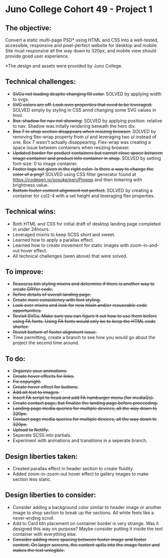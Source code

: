 # Juno College Cohort 49 - Project 1

## The objective: 

Convert a static multi-page PSD* using HTML and CSS into a well-tested, accessible, responsive and pixel-perfect website for desktop and mobile. Site must responsive all the way down to 320px, and mobile view should provide good user experience.  

*The design and assets were provided by Juno College. 

## Technical challenges: 
- ~~SVGs not loading despite changing fill color.~~ SOLVED by applying width to svgs. 
- ~~SVG colors are off. Look over properties that need to be leveraged.~~ SOLVED simply by styling in CSS annd changing some SVG values in html. 
- ~~Box-shadow for nav not showing.~~ SOLVED by applying position: relative to nav. Shadow was initally rendering beneath the hero div. 
- ~~Box 7 in shop section disappears when resizing browser.~~ SOLVED by removing flex-wrap property from ul and leveraging two ul instead of one. Box 7 wasn't actually disappearing. Flex-wrap was creating a space issue between containers when resizing browser. 
- ~~Updated border for product containers but cannot close space between image container and product info container in shop.~~ SOLVED by setting font-size: 0 to image container.
- ~~Footer logo not given in the right color. Is there a way to change the color of a png?~~ SOLVED using CSS filter generator found at https://codepen.io/sosuke/pen/Pjoqqp and then tinkering with brightness value. 
- ~~Bottom footer content alignment not perfect.~~ SOLVED by creating a container for col2-4 with a set height and leveraging flex properties. 

## Technical wins: 
- Both HTML and CSS for initial draft of desktop landing page completed in under 24hours.
- Leveraged mixins to keep SCSS short and sweet.  
- Learned how to apply a parallax effect.
- Learned how to create movement for static images with zoom-in-and-out hover effect. 
- All technical challenges (seen above) that were solved. 

## To improve:
- ~~Reassess btn styling mixins and determine if there is another way to create DRYer code.~~ 
- ~~Refine details of overall landing page.~~
- ~~Create more consistency with font styling.~~ 
- ~~Look over mixins and look for new mixin and/or resuseable code opportunities.~~ 
- ~~Revisit SVGs. Make sure you can figure it out how to use them before using FA fonts. Using FA fonts would only be to keep the HTML code shorter.~~
- ~~Revisit bottom of footer alignment issue.~~
- Time permitting, create a branch to see how you would go about the project the second time around. 

## To do:
- ~~Organize your animations.~~
- ~~Create hover effects for links.~~ 
- ~~Fix copyright.~~
- ~~Create hover effect for buttons.~~ 
- ~~Add alt text to images.~~
- ~~Insert FA script to head and add FA hamburger menu (for mediaQs).~~ 
- ~~Create contact page, but finalize the landing page before proceeding.~~
- ~~Landing page media queries for multiple devices, all the way down to 320px.~~ 
- ~~Contact page media queries for multiple devices, all the way down to 320px.~~
- ~~Upload to Netlify.~~
- Seperate SCSS into partials. 
- Experiment with animations and transitions in a seperate branch.

## Design liberties taken: 

- Created parallax effect in header section to create fluidity. 
- Added zoom-in-zoom-out hover effect to gallery images to make section less static. 

## Design liberties to consider:

- Consider adding a background color similar to header image or another image to shop section to break up the sections. All white feels like a never-ending scroll. 
- Add to Card btn placement on container border is very strange. Was it designed this way on purpose? Maybe consider putting it inside the text container with everything else. 
- ~~Consider adding more spacing between footer image and footer content. On larger screens, the content spills into the image footer and makes the text unlegible.~~



